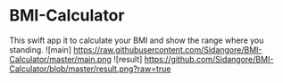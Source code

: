 # BMI-Calculator
This swift app it to calculate your BMI and show the range where you standing.
![main] https://raw.githubusercontent.com/Sidangore/BMI-Calculator/master/main.png
![result] https://github.com/Sidangore/BMI-Calculator/blob/master/result.png?raw=true
